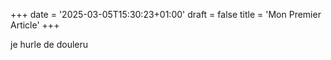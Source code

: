 +++
date = '2025-03-05T15:30:23+01:00'
draft = false
title = 'Mon Premier Article'
+++

je hurle de douleru